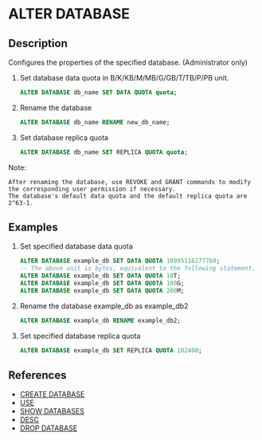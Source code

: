 # ALTER DATABASE

## Description

Configures the properties of the specified database. (Administrator only)

1. Set database data quota in B/K/KB/M/MB/G/GB/T/TB/P/PB unit.

    ```sql
    ALTER DATABASE db_name SET DATA QUOTA quota;
    ```

2. Rename the database

    ```sql
    ALTER DATABASE db_name RENAME new_db_name;
    ```

3. Set database replica quota

    ```sql
    ALTER DATABASE db_name SET REPLICA QUOTA quota;
    ```

Note:

```plain text
After renaming the database, use REVOKE and GRANT commands to modify the corresponding user permission if necessary.
The database's default data quota and the default replica quota are 2^63-1.
```

## Examples

1. Set specified database data quota

    ```SQL
    ALTER DATABASE example_db SET DATA QUOTA 10995116277760;
    -- The above unit is bytes, equivalent to the following statement.
    ALTER DATABASE example_db SET DATA QUOTA 10T;
    ALTER DATABASE example_db SET DATA QUOTA 100G;
    ALTER DATABASE example_db SET DATA QUOTA 200M;
    ```

2. Rename the database example_db as example_db2

    ```SQL
    ALTER DATABASE example_db RENAME example_db2;
    ```

3. Set specified database replica quota

    ```SQL
    ALTER DATABASE example_db SET REPLICA QUOTA 102400;
    ```

## References

- [CREATE DATABASE](CREATE%20DATABASE.md)
- [USE](../data-definition/USE.md)
- [SHOW DATABASES](../data-manipulation/SHOW%20DATABASES.md)
- [DESC](../Utility/DESCRIBE.md)
- [DROP DATABASE](../data-definition/DROP%20DATABASE.md)

